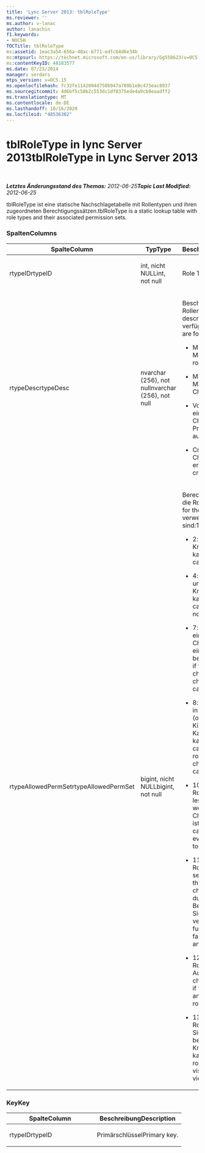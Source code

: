 ```yaml
---
title: 'Lync Server 2013: tblRoleType'
ms.reviewer: ''
ms.author: v-lanac
author: lanachin
f1.keywords:
- NOCSH
TOCTitle: tblRoleType
ms:assetid: 1eac3a54-656a-40ac-b771-edfc64d6e34b
ms:mtpsurl: https://technet.microsoft.com/en-us/library/Gg558623(v=OCS.15)
ms:contentKeyID: 48183577
ms.date: 07/23/2014
manager: serdars
mtps_version: v=OCS.15
ms.openlocfilehash: fc32fe1142094d750b947a789b1e8c473eac8937
ms.sourcegitcommit: 4d6bf5c58b2c553dc1df8375ede4a9cb9eaadff2
ms.translationtype: MT
ms.contentlocale: de-DE
ms.lasthandoff: 10/16/2020
ms.locfileid: "48536302"
---
```

# <a name="tblroletype-in-lync-server-2013"></a><span data-ttu-id="87867-102">tblRoleType in lync Server 2013</span><span class="sxs-lookup"><span data-stu-id="87867-102">tblRoleType in Lync Server 2013</span></span>

<div data-xmlns="http://www.w3.org/1999/xhtml">

<div class="topic" data-xmlns="http://www.w3.org/1999/xhtml" data-msxsl="urn:schemas-microsoft-com:xslt" data-cs="https://msdn.microsoft.com/">

<div data-asp="https://msdn2.microsoft.com/asp">



</div>

<div id="mainSection">

<div id="mainBody">

<span> </span>

<span data-ttu-id="87867-103">_**Letztes Änderungsstand des Themas:** 2012-06-25_</span><span class="sxs-lookup"><span data-stu-id="87867-103">_**Topic Last Modified:** 2012-06-25_</span></span>

<span data-ttu-id="87867-104">tblRoleType ist eine statische Nachschlagetabelle mit Rollentypen und ihren zugeordneten Berechtigungssätzen.</span><span class="sxs-lookup"><span data-stu-id="87867-104">tblRoleType is a static lookup table with role types and their associated permission sets.</span></span>

### <a name="columns"></a><span data-ttu-id="87867-105">Spalten</span><span class="sxs-lookup"><span data-stu-id="87867-105">Columns</span></span>

<table>
<colgroup>
<col style="width: 33%" />
<col style="width: 33%" />
<col style="width: 33%" />
</colgroup>
<thead>
<tr class="header">
<th><span data-ttu-id="87867-106">Spalte</span><span class="sxs-lookup"><span data-stu-id="87867-106">Column</span></span></th>
<th><span data-ttu-id="87867-107">Typ</span><span class="sxs-lookup"><span data-stu-id="87867-107">Type</span></span></th>
<th><span data-ttu-id="87867-108">Beschreibung</span><span class="sxs-lookup"><span data-stu-id="87867-108">Description</span></span></th>
</tr>
</thead>
<tbody>
<tr class="odd">
<td><p><span data-ttu-id="87867-109">rtypeID</span><span class="sxs-lookup"><span data-stu-id="87867-109">rtypeID</span></span></p></td>
<td><p><span data-ttu-id="87867-110">int, nicht NULL</span><span class="sxs-lookup"><span data-stu-id="87867-110">int, not null</span></span></p></td>
<td><p><span data-ttu-id="87867-111">Role Type ID.</span><span class="sxs-lookup"><span data-stu-id="87867-111">Role type ID.</span></span></p></td>
</tr>
<tr class="even">
<td><p><span data-ttu-id="87867-112">rtypeDesc</span><span class="sxs-lookup"><span data-stu-id="87867-112">rtypeDesc</span></span></p></td>
<td><p><span data-ttu-id="87867-113">nvarchar (256), not null</span><span class="sxs-lookup"><span data-stu-id="87867-113">nvarchar (256), not null</span></span></p></td>
<td><p><span data-ttu-id="87867-114">Beschreibung des Rollentyps.</span><span class="sxs-lookup"><span data-stu-id="87867-114">Role type description.</span></span> <span data-ttu-id="87867-115">Es gibt vier verfügbare Rollen:</span><span class="sxs-lookup"><span data-stu-id="87867-115">There are four available roles:</span></span></p>
<ul>
<li><p><span data-ttu-id="87867-116">Mitglied: Chat Room Member</span><span class="sxs-lookup"><span data-stu-id="87867-116">Member: Chat room member</span></span></p></li>
<li><p><span data-ttu-id="87867-117">Manager: Chat Raum Manager</span><span class="sxs-lookup"><span data-stu-id="87867-117">Manager: Chat room manager</span></span></p></li>
<li><p><span data-ttu-id="87867-118">Voiced: Referent für einen Auditorium-Chatroom</span><span class="sxs-lookup"><span data-stu-id="87867-118">Voiced: Presenter for an auditorium chat room</span></span></p></li>
<li><p><span data-ttu-id="87867-119">Creator: kann Chatrooms erstellen</span><span class="sxs-lookup"><span data-stu-id="87867-119">Creator: Can create chat rooms</span></span></p></li>
</ul></td>
</tr>
<tr class="odd">
<td><p><span data-ttu-id="87867-120">rtypeAllowedPermSet</span><span class="sxs-lookup"><span data-stu-id="87867-120">rtypeAllowedPermSet</span></span></p></td>
<td><p><span data-ttu-id="87867-121">bigint, nicht NULL</span><span class="sxs-lookup"><span data-stu-id="87867-121">bigint, not null</span></span></p></td>
<td><p><span data-ttu-id="87867-122">Berechtigungssatzes für die Rolle.</span><span class="sxs-lookup"><span data-stu-id="87867-122">Permission set for the role.</span></span> <span data-ttu-id="87867-123">Die verwendeten Bits sind:</span><span class="sxs-lookup"><span data-stu-id="87867-123">The used bits are:</span></span></p>
<ul>
<li><p><span data-ttu-id="87867-124">2: true, wenn die Rolle Knoten verwalten kann.</span><span class="sxs-lookup"><span data-stu-id="87867-124">2: True if the role can manage nodes.</span></span></p></li>
<li><p><span data-ttu-id="87867-125">4: true, wenn die Rolle untergeordnete Knoten erstellen kann.</span><span class="sxs-lookup"><span data-stu-id="87867-125">4: True if the role can create children nodes.</span></span></p></li>
<li><p><span data-ttu-id="87867-126">7: true, wenn die Rolle einem Chatroom (oder Chatrooms für Kinder einer Kategorie) beitreten kann.</span><span class="sxs-lookup"><span data-stu-id="87867-126">7: True if the role can join a chat room (or children chat rooms of a category).</span></span></p></li>
<li><p><span data-ttu-id="87867-127">8: true, wenn die Rolle in einem Chatroom (oder in Chatrooms für Kinder einer Kategorie) chatten kann.</span><span class="sxs-lookup"><span data-stu-id="87867-127">8: True if the role can chat in a chat room (or in children chat rooms of a category).</span></span></p></li>
<li><p><span data-ttu-id="87867-128">10: true, wenn die Rolle den Chatverlauf lesen kann, auch wenn Sie keinem Chatroom beigetreten ist.</span><span class="sxs-lookup"><span data-stu-id="87867-128">10: True if the role can read chat history even when not joined to a chat room.</span></span></p></li>
<li><p><span data-ttu-id="87867-129">11: true, wenn die Rolle den Chatroom sehen kann.</span><span class="sxs-lookup"><span data-stu-id="87867-129">11: True if the role can see the chat room.</span></span> <span data-ttu-id="87867-130">(Dies wird durch Faktoren wie Bereich und Sichtbarkeit weiter verfeinert.)</span><span class="sxs-lookup"><span data-stu-id="87867-130">(This is further refined by factors such as scope and visibility.)</span></span></p></li>
<li><p><span data-ttu-id="87867-131">12: true, wenn die Rolle in einem Auditorium-Chatroom chatten kann.</span><span class="sxs-lookup"><span data-stu-id="87867-131">12: True if the role can chat in an auditorium chat room.</span></span></p></li>
<li><p><span data-ttu-id="87867-132">13: true, wenn die Rolle Sichtbarkeitsregeln beim Anzeigen von Knoten umgehen kann.</span><span class="sxs-lookup"><span data-stu-id="87867-132">13: True if the role can bypass visibility rules when viewing nodes.</span></span></p></li>
</ul></td>
</tr>
</tbody>
</table>


### <a name="key"></a><span data-ttu-id="87867-133">Key</span><span class="sxs-lookup"><span data-stu-id="87867-133">Key</span></span>

<table>
<colgroup>
<col style="width: 50%" />
<col style="width: 50%" />
</colgroup>
<thead>
<tr class="header">
<th><span data-ttu-id="87867-134">Spalte</span><span class="sxs-lookup"><span data-stu-id="87867-134">Column</span></span></th>
<th><span data-ttu-id="87867-135">Beschreibung</span><span class="sxs-lookup"><span data-stu-id="87867-135">Description</span></span></th>
</tr>
</thead>
<tbody>
<tr class="odd">
<td><p><span data-ttu-id="87867-136">rtypeID</span><span class="sxs-lookup"><span data-stu-id="87867-136">rtypeID</span></span></p></td>
<td><p><span data-ttu-id="87867-137">Primärschlüssel</span><span class="sxs-lookup"><span data-stu-id="87867-137">Primary key.</span></span></p></td>
</tr>
</tbody>
</table>


</div>

<span> </span>

</div>

</div>

</div>

